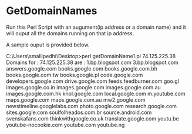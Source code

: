GetDomainNames
==============
Run this Perl Script with an augument(ip address or a domain name) and it will ouput all the domains running on that
ip address.

A sample ouput is provided below.

C:\Users\smallipedhi\Desktop>perl getDomainName1.pl 74.125.225.38
Domains for : 74.125.225.38 are :
1.bp.blogspot.com
3.bp.blogspot.com
answers.google.com
books.google.com
books.google.com.bh
books.google.com.tw
books.google.pl
code.google.com
developers.google.com
drive.google.com
feeds.feedburner.com
goo.gl
images.google.co.in
images.google.com
images.google.com.au
images.google.com.hk
knol.google.com
local.google.com
m.youtube.com
maps.google.com
maps.google.com.au
mw2.google.com
newstimeline.googlelabs.com
photo.google.com
research.google.com
sites.google.com
soulfolheados.com.br
source.android.com
svenskafans.com
thinkwithgoogle.co.uk
translate.google.com
youtu.be
youtube-nocookie.com
youtube.com
youtube.ng
